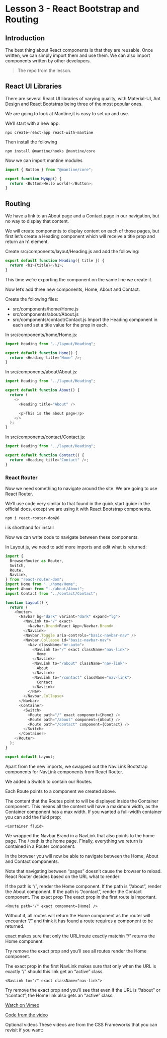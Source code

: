 # Lesson 3 - React Bootstrap and Routing

## Introduction

The best thing about React components is that they are reusable. Once written, we can simply import them and use them. We can also import components written by other developers.

> The repo from the lesson.

## React UI Libraries

There are several React UI libraries of varying quality, with Material-UI, Ant Design and React Bootstrap being three of the most popular ones.

We are going to look at Mantine,it is easy to set up and use.

We’ll start with a new app:

`npx create-react-app react-with-mantine`

Then install the following

`npm install @mantine/hooks @mantine/core`

Now we can import mantine modules

```js
import { Button } from "@mantine/core";

export function MyApp() {
  return <Button>Hello world!</Button>;
}
```

## Routing

We have a link to an About page and a Contact page in our navigation, but no way to display that content.

We will create components to display content on each of those pages, but first let’s create a Heading component which will receive a title prop and return an h1 element.

Create src/components/layout/Heading.js and add the following:

```js
export default function Heading({ title }) {
  return <h1>{title}</h1>;
}
```

This time we’re exporting the component on the same line we create it.

Now let’s add three new components, Home, About and Contact.

Create the following files:

- src/components/home/Home.js
- src/components/about/About.js
- src/components/contact/Contact.js
  Import the Heading component in each and set a title value for the prop in each.

In src/components/home/Home.js:

```js
import Heading from "../layout/Heading";

export default function Home() {
  return <Heading title="Home" />;
}
```

In src/components/about/About.js:

```js
import Heading from "../layout/Heading";

export default function About() {
  return (
    <>
      <Heading title="About" />

      <p>This is the about page</p>
    </>
  );
}
```

In src/components/contact/Contact.js:

```js
import Heading from "../layout/Heading";

export default function Contact() {
  return <Heading title="Contact" />;
}
```

### React Router

Now we need something to navigate around the site. We are going to use React Router.

We’ll use code very similar to that found in the quick start guide in the official docs, except we are using it with React Bootstrap components.

`npm i react-router-dom@6`

i is shorthand for install

Now we can write code to navigate between these components.

In Layout.js, we need to add more imports and edit what is returned:

```js
import {
  BrowserRouter as Router,
  Switch,
  Route,
  NavLink,
} from "react-router-dom";
import Home from "../home/Home";
import About from "../about/About";
import Contact from "../contact/Contact";

function Layout() {
  return (
    <Router>
      <Navbar bg="dark" variant="dark" expand="lg">
        <NavLink to="/" exact>
          <Navbar.Brand>React App</Navbar.Brand>
        </NavLink>
        <Navbar.Toggle aria-controls="basic-navbar-nav" />
        <Navbar.Collapse id="basic-navbar-nav">
          <Nav className="mr-auto">
            <NavLink to="/" exact className="nav-link">
              Home
            </NavLink>
            <NavLink to="/about" className="nav-link">
              About
            </NavLink>
            <NavLink to="/contact" className="nav-link">
              Contact
            </NavLink>
          </Nav>
        </Navbar.Collapse>
      </Navbar>
      <Container>
        <Switch>
          <Route path="/" exact component={Home} />
          <Route path="/about" component={About} />
          <Route path="/contact" component={Contact} />
        </Switch>
      </Container>
    </Router>
  );
}

export default Layout;
```

Apart from the new imports, we swapped out the Nav.Link Bootstrap components for NavLink components from React Router.

We added a Switch to contain our Routes.

Each Route points to a component we created above.

The content that the Routes point to will be displayed inside the Container component. This means all the content will have a maximum width, as the Container component has a max width. If you wanted a full-width container you can add the fluid prop:

`<Container fluid>`

We wrapped the Navbar.Brand in a NavLink that also points to the home page. The / path is the home page. Finally, everything we return is contained in a Router component.

In the browser you will now be able to navigate between the Home, About and Contact components.

Note that navigating between “pages” doesn’t cause the browser to reload. React Router decides based on the URL what to render:

If the path is “/”, render the Home component.
If the path is “/about”, render the About component.
If the path is “/contact”, render the Contact component.
The exact prop
The exact prop in the first route is important.

`<Route path="/" exact component={Home} />`

Without it, all routes will return the Home component as the router will encounter “/” and think it has found a route requires a component to be returned.

exact makes sure that only the URL/route exactly matchin “/” returns the Home component.

Try remove the exact prop and you’ll see all routes render the Home component.

The exact prop in the first NavLink makes sure that only when the URL is exactly “/” should this link get an “active” class.

`<NavLink to="/" exact className="nav-link">`

Try remove the exact prop and you’ll see that even if the URL is “/about” or “/contact”, the Home link also gets an “active” class.

[Watch on Vimeo](https://vimeo.com/455457887/ad045422a5)

[Code from the video](https://github.com/NoroffFEU/react-router-dom)

Optional videos
These videos are from the CSS Frameworks that you can revisit if you want:
